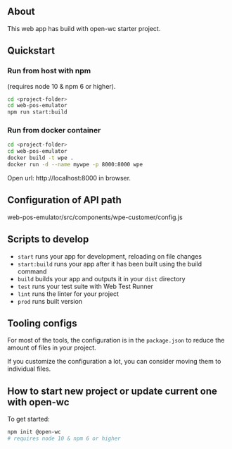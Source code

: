 ## About

This web app has build with open-wc starter project.

## Quickstart

### Run from host with npm

(requires node 10 & npm 6 or higher).

```bash
cd <project-folder>
cd web-pos-emulator
npm run start:build
```

### Run from docker container

```bash
cd <project-folder>
cd web-pos-emulator
docker build -t wpe .
docker run -d --name mywpe -p 8000:8000 wpe
```

Open url: http://localhost:8000 in browser.

## Configuration of API path

web-pos-emulator/src/components/wpe-customer/config.js

## Scripts to develop

- `start` runs your app for development, reloading on file changes
- `start:build` runs your app after it has been built using the build command
- `build` builds your app and outputs it in your `dist` directory
- `test` runs your test suite with Web Test Runner
- `lint` runs the linter for your project
- `prod` runs built version

## Tooling configs

For most of the tools, the configuration is in the `package.json` to reduce the amount of files in your project.

If you customize the configuration a lot, you can consider moving them to individual files.

## How to start new project or update current one with open-wc

To get started:

```bash
npm init @open-wc
# requires node 10 & npm 6 or higher
```

